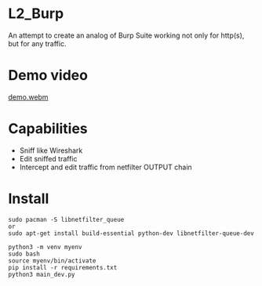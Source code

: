 # L2_Burp
An attempt to create an analog of Burp Suite working not only for http(s), but for any traffic.

# Demo video 

[demo.webm](https://github.com/T4tX/L2_Burp/assets/61106206/2fed04c1-e08c-4923-8776-e40e97d52dfa)


# Сapabilities
- Sniff like Wireshark
- Edit sniffed traffic
- Intercept and edit traffic from netfilter OUTPUT chain

# Install
```
sudo pacman -S libnetfilter_queue
or 
sudo apt-get install build-essential python-dev libnetfilter-queue-dev
```
```
python3 -m venv myenv
sudo bash
source myenv/bin/activate
pip install -r requirements.txt
python3 main_dev.py
```
